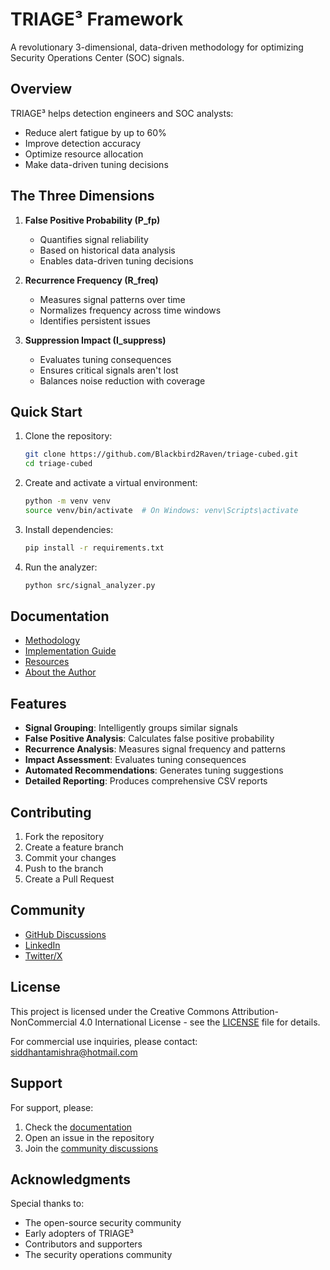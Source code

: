 # TRIAGE³ Framework

A revolutionary 3-dimensional, data-driven methodology for optimizing Security Operations Center (SOC) signals.

## Overview

TRIAGE³ helps detection engineers and SOC analysts:
- Reduce alert fatigue by up to 60%
- Improve detection accuracy
- Optimize resource allocation
- Make data-driven tuning decisions

## The Three Dimensions

1. **False Positive Probability (P_fp)**
   - Quantifies signal reliability
   - Based on historical data analysis
   - Enables data-driven tuning decisions

2. **Recurrence Frequency (R_freq)**
   - Measures signal patterns over time
   - Normalizes frequency across time windows
   - Identifies persistent issues

3. **Suppression Impact (I_suppress)**
   - Evaluates tuning consequences
   - Ensures critical signals aren't lost
   - Balances noise reduction with coverage

## Quick Start

1. Clone the repository:
   ```bash
   git clone https://github.com/Blackbird2Raven/triage-cubed.git
   cd triage-cubed
   ```

2. Create and activate a virtual environment:
   ```bash
   python -m venv venv
   source venv/bin/activate  # On Windows: venv\Scripts\activate
   ```

3. Install dependencies:
   ```bash
   pip install -r requirements.txt
   ```

4. Run the analyzer:
   ```bash
   python src/signal_analyzer.py
   ```

## Documentation

- [Methodology](https://Blackbird2Raven.github.io/triage-cubed/methodology)
- [Implementation Guide](https://Blackbird2Raven.github.io/triage-cubed/implementation)
- [Resources](https://Blackbird2Raven.github.io/triage-cubed/resources)
- [About the Author](https://Blackbird2Raven.github.io/triage-cubed/about)

## Features

- **Signal Grouping**: Intelligently groups similar signals
- **False Positive Analysis**: Calculates false positive probability
- **Recurrence Analysis**: Measures signal frequency and patterns
- **Impact Assessment**: Evaluates tuning consequences
- **Automated Recommendations**: Generates tuning suggestions
- **Detailed Reporting**: Produces comprehensive CSV reports

## Contributing

1. Fork the repository
2. Create a feature branch
3. Commit your changes
4. Push to the branch
5. Create a Pull Request

## Community

- [GitHub Discussions](https://github.com/Blackbird2Raven/triage-cubed/discussions)
- [LinkedIn](https://www.linkedin.com/in/siddhant-mishra-b190b630/)
- [Twitter/X](https://x.com/SiddhantMishra_)

## License

This project is licensed under the Creative Commons Attribution-NonCommercial 4.0 International License - see the [LICENSE](LICENSE) file for details.

For commercial use inquiries, please contact: [siddhantamishra@hotmail.com](mailto:siddhantamishra@hotmail.com)

## Support

For support, please:
1. Check the [documentation](https://Blackbird2Raven.github.io/triage-cubed/docs)
2. Open an issue in the repository
3. Join the [community discussions](https://github.com/Blackbird2Raven/triage-cubed/discussions)

## Acknowledgments

Special thanks to:
- The open-source security community
- Early adopters of TRIAGE³
- Contributors and supporters
- The security operations community
